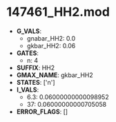 # 147461_HH2.mod

- **G_VALS**:
  - gnabar_HH2: 0.0
  - gkbar_HH2: 0.06
- **GATES**:
  - n: 4
- **SUFFIX**: HH2
- **GMAX_NAME**: gkbar_HH2
- **STATES**: ['n']
- **I_VALS**:
  - 6.3: 0.06000000000098952
  - 37: 0.06000000000705058
- **ERROR_FLAGS**: []
